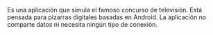 Es una aplicación que simula el famoso concurso de televisión.
Está pensada para pizarras digitales basadas en Android.
La aplicación no comparte datos ni necesita ningún tipo de conexión.
